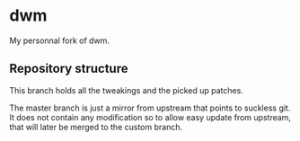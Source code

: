 # dwm

My personnal fork of dwm.

## Repository structure

This branch holds all the tweakings and the picked up patches.

The master branch is just a mirror from upstream that points to suckless git.
It does not contain any modification so to allow easy update from upstream,
that will later be merged to the custom branch.


